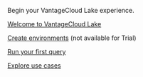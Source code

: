 Begin your VantageCloud Lake experience.

[Welcome to VantageCloud Lake](xmm1707187643364.md)

[Create environments](jiy1707187681752.md) (not available for Trial)

[Run your first query](lam1707187864117.md)

[Explore use cases](ybo1714845836541.md)

